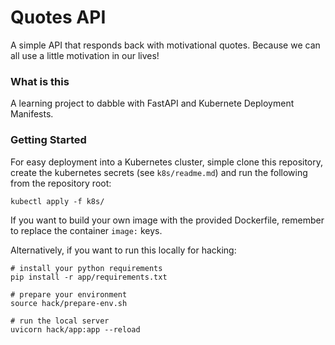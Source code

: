 # Quotes API

A simple API that responds back with motivational quotes. Because we can all use a little motivation in our lives!

### What is this

A learning project to dabble with FastAPI and Kubernete Deployment Manifests.

### Getting Started

For easy deployment into a Kubernetes cluster, simple clone this repository, create the kubernetes secrets (see `k8s/readme.md`) and run the following from the repository root:

```shell
kubectl apply -f k8s/
```

If you want to build your own image with the provided Dockerfile, remember to replace the container `image:` keys.

Alternatively, if you want to run this locally for hacking:

```shell
# install your python requirements
pip install -r app/requirements.txt

# prepare your environment
source hack/prepare-env.sh

# run the local server
uvicorn hack/app:app --reload
```

